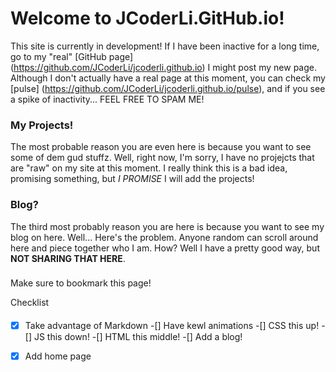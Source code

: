 # Welcome to JCoderLi.GitHub.io!
This site is currently in development! If I have been inactive for a long time, go to my "real" [GitHub page] (https://github.com/JCoderLi/jcoderli.github.io)
I might post my new page. Although I don't actually have a real page at this moment, you can check my [pulse] (https://github.com/JCoderLi/jcoderli.github.io/pulse),
and if you see a spike of inactivity... FEEL FREE TO SPAM ME!

### My Projects!
The most probable reason you are even here is because you want to see some of dem gud stuffz. Well, right now, I'm sorry, I have no projejcts
that are "raw" on my site at this moment. I really think this is a bad idea, promising something, but _I PROMISE_ I will add the projects!

### Blog?
The third most probably reason you are here is because you want to see my blog on here. Well... Here's the problem. Anyone random can scroll
around here and piece together who I am. How? Well I have a pretty good way, but **NOT SHARING THAT HERE**.
###    

Make sure to bookmark this page!

Checklist
####
-[x] Take advantage of Markdown
-[] Have kewl animations
-[] CSS this up!
-[] JS this down!
-[] HTML this middle!
-[] Add a blog!
-[x] Add home page


